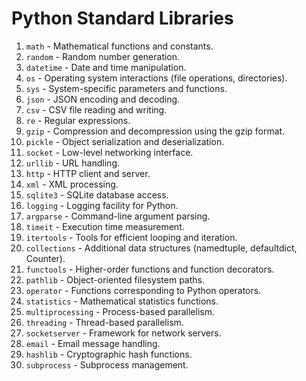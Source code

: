 # Python Standard Libraries

1. `math` - Mathematical functions and constants.
2. `random` - Random number generation.
3. `datetime` - Date and time manipulation.
4. `os` - Operating system interactions (file operations, directories).
5. `sys` - System-specific parameters and functions.
6. `json` - JSON encoding and decoding.
7. `csv` - CSV file reading and writing.
8. `re` - Regular expressions.
9. `gzip` - Compression and decompression using the gzip format.
10. `pickle` - Object serialization and deserialization.
11. `socket` - Low-level networking interface.
12. `urllib` - URL handling.
13. `http` - HTTP client and server.
14. `xml` - XML processing.
15. `sqlite3` - SQLite database access.
16. `logging` - Logging facility for Python.
17. `argparse` - Command-line argument parsing.
18. `timeit` - Execution time measurement.
19. `itertools` - Tools for efficient looping and iteration.
20. `collections` - Additional data structures (namedtuple, defaultdict, Counter).
21. `functools` - Higher-order functions and function decorators.
22. `pathlib` - Object-oriented filesystem paths.
23. `operator` - Functions corresponding to Python operators.
24. `statistics` - Mathematical statistics functions.
25. `multiprocessing` - Process-based parallelism.
26. `threading` - Thread-based parallelism.
27. `socketserver` - Framework for network servers.
28. `email` - Email message handling.
29. `hashlib` - Cryptographic hash functions.
30. `subprocess` - Subprocess management.
